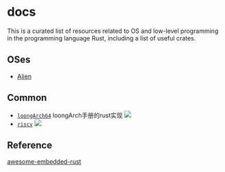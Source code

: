 # docs

This is a curated list of resources related to OS and low-level programming in the programming language Rust, including a list of useful crates.




## OSes

- [Alien](./docs/alien.md)







## Common

- [`loongArch64`](https://github.com/Godones/loongArch64) loongArch手册的rust实现 [![](https://img.shields.io/badge/loongArch64-v0.2.2-green.svg)](https://crates.io/crates/loongArch64)
- [`riscv`](https://github.com/rust-embedded/riscv) [![](https://img.shields.io/badge/riscv-v0.10.1-green.svg)](https://crates.io/crates/riscv)





## Reference

[awesome-embedded-rust](https://github.com/rust-embedded/awesome-embedded-rust)

